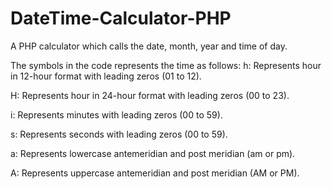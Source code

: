 # DateTime-Calculator-PHP
A PHP calculator which calls the date, month, year and time of day. 

The symbols in the code represents the time as follows:
h: Represents hour in 12-hour format with leading zeros (01 to 12).

H: Represents hour in 24-hour format with leading zeros (00 to 23).

i: Represents minutes with leading zeros (00 to 59).

s: Represents seconds with leading zeros (00 to 59).

a: Represents lowercase antemeridian and post meridian (am or pm).

A: Represents uppercase antemeridian and post meridian (AM or PM).

